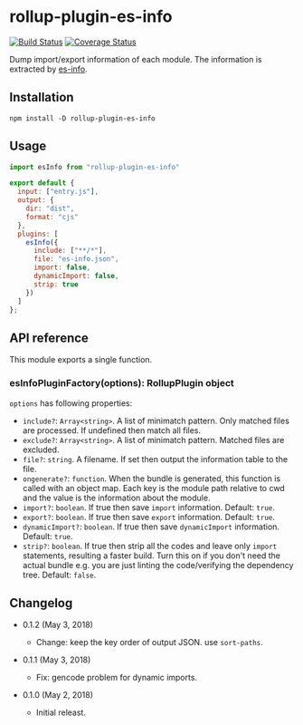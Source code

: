 rollup-plugin-es-info
=====================

[![Build Status](https://travis-ci.org/eight04/rollup-plugin-es-info.svg?branch=master)](https://travis-ci.org/eight04/rollup-plugin-es-info)
[![Coverage Status](https://coveralls.io/repos/github/eight04/rollup-plugin-es-info/badge.svg?branch=master)](https://coveralls.io/github/eight04/rollup-plugin-es-info?branch=master)

Dump import/export information of each module. The information is extracted by [es-info](https://github.com/eight04/es-info).

Installation
------------

```
npm install -D rollup-plugin-es-info
```

Usage
-----

```js
import esInfo from "rollup-plugin-es-info"

export default {
  input: ["entry.js"],
  output: {
    dir: "dist",
    format: "cjs"
  },
  plugins: [
    esInfo({
      include: ["**/*"],
      file: "es-info.json",
      import: false,
      dynamicImport: false,
      strip: true
    })
  ]
};
```

API reference
-------------

This module exports a single function.

### esInfoPluginFactory(options): RollupPlugin object

`options` has following properties:

* `include?`: `Array<string>`. A list of minimatch pattern. Only matched files are processed. If undefined then match all files.
* `exclude?`: `Array<string>`. A list of minimatch pattern. Matched files are excluded.
* `file?`: `string`. A filename. If set then output the information table to the file.
* `ongenerate?`: `function`. When the bundle is generated, this function is called with an object map. Each key is the module path relative to cwd and the value is the information about the module.
* `import?`: `boolean`. If true then save `import` information. Default: `true`.
* `export?`: `boolean`. If true then save `export` information. Default: `true`.
* `dynamicImport?`: `boolean`. If true then save `dynamicImport` information. Default: `true`.
* `strip?`: `boolean`. If true then strip all the codes and leave only `import` statements, resulting a faster build. Turn this on if you don't need the actual bundle e.g. you are just linting the code/verifying the dependency tree. Default: `false`.

Changelog
---------

* 0.1.2 (May 3, 2018)

  - Change: keep the key order of output JSON. use `sort-paths`.

* 0.1.1 (May 3, 2018)

  - Fix: gencode problem for dynamic imports.

* 0.1.0 (May 2, 2018)

  - Initial releast.

